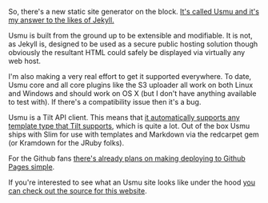 So, there's a new static site generator on the block. [It's called Usmu and it's my answer to the likes of Jekyll.][usmu]

Usmu is built from the ground up to be extensible and modifiable. It is not, as Jekyll is, designed to be used as a
secure public hosting solution though obviously the resultant HTML could safely be displayed via virtually any web
host.

I'm also making a very real effort to get it supported everywhere. To date, Usmu core and all core plugins like the S3
uploader all work on both Linux and Windows and should work on OS X (but I don't have anything available to test with).
If there's a compatibility issue then it's a bug.

Usmu is a Tilt API client. This means that [it automatically supports any template type that Tilt supports][tilt-support],
which is quite a lot. Out of the box Usmu ships with Slim for use with templates and Markdown via the redcarpet gem
(or Kramdown for the JRuby folks).

For the Github fans [there's already plans on making deploying to Github Pages simple][usmu-#33].

If you're interested to see what an Usmu site looks like under the hood [you can check out the source for this website][msme].

  [usmu]: https://github.com/usmu/usmu
  [tilt-support]: https://github.com/rtomayko/tilt#readme
  [usmu-#33]: https://github.com/usmu/usmu/issues/33
  [msme]: https://github.com/mscharley/mscharley.github.io

